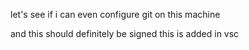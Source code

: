 let's see if i can even configure git on this machine

and this should definitely be signed
this is added in vsc